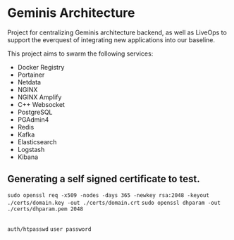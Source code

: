 # Geminis Architecture

Project for centralizing Geminis architecture backend, as well as LiveOps to support the everquest of integrating new applications into our baseline.

This project aims to swarm the following services:

* Docker Registry
* Portainer
* Netdata
* NGINX
* NGINX Amplify
* C++ Websocket
* PostgreSQL
* PGAdmin4
* Redis
* Kafka
* Elasticsearch
* Logstash
* Kibana

## Generating a self signed certificate to test.
`sudo openssl req -x509 -nodes -days 365 -newkey rsa:2048 -keyout ./certs/domain.key -out ./certs/domain.crt`
`sudo openssl dhparam -out ./certs/dhparam.pem 2048`

##
`auth/htpasswd`
`user password`
